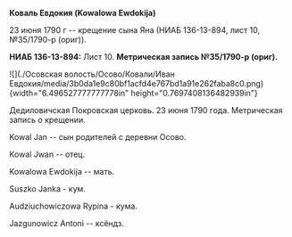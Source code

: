 **Коваль Евдокия (Kowalowa Ewdokija)**

23 июня 1790 г -- крещение сына Яна (НИАБ 136-13-894, лист 10,
№35/1790-р (ориг)).

**НИАБ 136-13-894:** Лист 10. **Метрическая запись №35/1790-р (ориг).**

![](./Осовская волость/Осово/Ковали/Иван Евдокия/media/3b0da1e9c80bf1acfd4e767bd1a91e262faba8c0.png){width="6.496527777777778in"
height="0.7697408136482939in"}

Дедиловичская Покровская церковь. 23 июня 1790 года. Метрическая запись
о крещении.

Kowal Jan -- сын родителей с деревни Осово.

Kowal Jwan -- отец.

Kowalowa Ewdokija -- мать.

Suszko Janka - кум.

Audziuchowiczowa Rypina - кума.

Jazgunowicz Antoni -- ксёндз.
